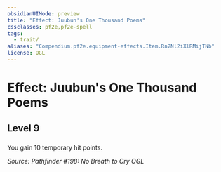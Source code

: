 ```yaml
---
obsidianUIMode: preview
title: "Effect: Juubun's One Thousand Poems"
cssclasses: pf2e,pf2e-spell
tags:
  - trait/
aliases: "Compendium.pf2e.equipment-effects.Item.Rn2Nl2iXlRMijTNb"
license: OGL
---
```

# Effect: Juubun's One Thousand Poems
## Level 9
### 






You gain 10 temporary hit points.

*Source: Pathfinder #198: No Breath to Cry*
*OGL*